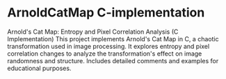 # ArnoldCatMap C-implementation

Arnold's Cat Map: Entropy and Pixel Correlation Analysis (C Implementation) This project implements Arnold's Cat Map in C, a chaotic transformation used in image processing. It explores entropy and pixel correlation changes to analyze the transformation's effect on image randomness and structure. Includes detailed comments and examples for educational purposes.
